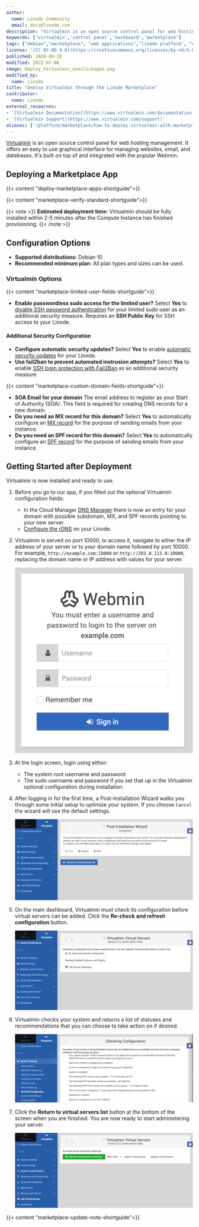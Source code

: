 ```yaml
---
author:
  name: Linode Community
  email: docs@linode.com
description: "Virtualmin is an open source control panel for web hosting management. Deploy a Virtualmin server using Linode''s Marketplace Apps."
keywords: ['virtualmin','control panel','dashboard','marketplace']
tags: ["debian","marketplace", "web applications","linode platform", "cloud manager", "cms", "email"]
license: '[CC BY-ND 4.0](https://creativecommons.org/licenses/by-nd/4.0)'
published: 2020-09-28
modified: 2022-03-08
image: Deploy_Virtualmin_oneclickapps.png
modified_by:
  name: Linode
title: "Deploy Virtualmin through the Linode Marketplace"
contributor:
  name: Linode
external_resources:
- '[Virtualmin Documentation](https://www.virtualmin.com/documentation)'
- '[Virtualmin Support](https://www.virtualmin.com/support)'
aliases: ['/platform/marketplace/how-to-deploy-virtualmin-with-marketplace-apps/', '/platform/one-click/how-to-deploy-virtualmin-with-one-click-apps/','/guides/how-to-deploy-virtualmin-with-one-click-apps/','/guides/how-to-deploy-virtualmin-with-marketplace-apps/', '/platform/one-click/deploy-virtualmin-with-one-click-apps/','/guides/virtualmin-marketplace-app/']
---
```


[Virtualmin](https://www.virtualmin.com) is an open source control panel for web hosting management. It offers an easy to use graphical interface for managing websites, email, and databases. It's built on top of and integrated with the popular Webmin.

## Deploying a Marketplace App

{{< content "deploy-marketplace-apps-shortguide">}}

{{< content "marketplace-verify-standard-shortguide">}}

{{< note >}}
**Estimated deployment time:** Virtualmin should be fully installed within 2-5 minutes after the Compute Instance has finished provisioning.
{{< /note >}}

## Configuration Options

- **Supported distributions:** Debian 10
- **Recommended minimum plan:** All plan types and sizes can be used.

### Virtualmin Options

{{< content "marketplace-limited-user-fields-shortguide">}}
- **Enable passwordless sudo access for the limited user?** Select **Yes** to [disable SSH password authentication](/docs/guides/set-up-and-secure/#ssh-daemon-options) for your limited sudo user as an additional security measure. Requires an **SSH Public Key** for SSH access to your Linode.

#### Additional Security Configuration

- **Configure automatic security updates?** Select **Yes** to enable [automatic security updates](/docs/guides/set-up-and-secure/#automatic-security-updates) for your Linode.
- **Use fail2ban to prevent automated instrusion attempts?** Select **Yes** to enable [SSH login protection with Fail2Ban](/docs/guides/using-fail2ban-to-secure-your-server-a-tutorial/) as an additional security measure.

{{< content "marketplace-custom-domain-fields-shortguide">}}
- **SOA Email for your domain** The email address to register as your Start of Authority (SOA). This field is required for creating DNS records for a new domain.
- **Do you need an MX record for this domain?** Select **Yes** to automatically configure an [MX record](/docs/guides/dns-overview/#mx) for the purpose of sending emails from your instance.
- **Do you need an SPF record for this domain?** Select **Yes** to automatically configure an [SPF record](/docs/guides/dns-overview/#spf) for the purpose of sending emails from your instance.

## Getting Started after Deployment

Virtualmin is now installed and ready to use.

1.  Before you go to our app, if you filled out the optional Virtualmin configuration fields:

    - In the Cloud Manager [DNS Manager](/docs/products/networking/dns-manager/guides/create-domain/) there is now an entry for your domain with possible subdomain, MX, and SPF records pointing to your new server.
    - [Configure the rDNS](/docs/guides/configure-rdns/) on your Linode.

1.  Virtualmin is served on port 10000, to access it, navigate to either the IP address of your server or to your domain name followed by port 10000. For example, `http://example.com:10000` or `http://203.0.113.0:10000`, replacing the domain name or IP address with values for your server.

    ![Virtualmin Login Screen](virtualmin-login-screen.png "Virtualmin Login Screen")

1.  At the login screen, login using either:

    - The system root username and password
    - The sudo username and password if you set that up in the Virtualmin optional configuration during installation.

1.  After logging in for the first time, a Post-Installation Wizard walks you through some initial setup to optimize your system. If you choose `Cancel` the wizard will use the default settings.

    ![Virtualmin Post-Installation Wizard](virtualmin-post-installation-wizard.png "Virtualmin Post-Installation Wizard")

1.  On the main dashboard, Virtualmin must check its configuration before virtual servers can be added. Click the **Re-check and refresh configuration** button.

    ![Virtualmin Check Configuration](virtualmin-check-config.png "Virtualmin Check Configuration")

1.  Virtualmin checks your system and returns a list of statuses and recommendations that you can choose to take action on if desired.

    ![Virtualmin Check Configuration Results](virtualmin-check-config-results.png "Virtualmin Check Configuration Results")

1.  Click the **Return to virtual servers list** button at the bottom of the screen when you are finished. You are now ready to start administering your server.

    ![Virtualmin Virtual Servers Page](virtualmin-virtual-servers-page.png "Virtualmin Virtual Servers Page")

{{< content "marketplace-update-note-shortguide">}}

